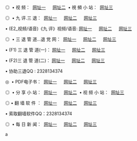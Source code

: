 <p>◎   • 视 频： 
<a href="http://56.otzo.com/tv/" target="_blank">网址一</a> 　 
<a href="http://222.ftp.sht/tv/" target="_blank">网址二</a>   • 視 頻 小 站： 
<a href="http://wi.irc.so/" target="_blank">网址三</a></p>
<p>◎   • 九 评.三 退：  
<a href="http://56.otzo.com/t/" target="_blank">网址一</a> 　 
<a href="http://222.ftp.sht/v/" target="_blank">网址二</a> 　 
<a href="http://wi.irc.so/tt/" target="_blank">网址三</a> 　</p>
<p>  • (E2_视频/语音)《九 评》视频/语音: 
<a href="http://56.otzo.com/v/" target="_blank">网址一</a> 　 
<a href="http://222.ftp.sht/v/" target="_blank">网址二</a> 　 
<a href="http://wi.irc.so/v/" target="_blank">网址三</a></p>
<p>◎   • 三 退 管 道...退 党 网：  
<a href="http://56.otzo.com/go/8/" target="_blank">网址一</a> 　 
<a href="http://222.ftp.sht/go/8/" target="_blank">网址二</a> 　 
<a href="http://wi.irc.so/go/8/" target="_blank">网址三</a></p>
<p>  • (F1) 三 退 管 道(一)： 
<a href="http://56.otzo.com/d/" target="_blank">网址一</a> 　 
<a href="http://222.ftp.sht/d/" target="_blank">网址二</a> 　 
<a href="http://wi.irc.so/d/" target="_blank">网址三</a></p>
<p>  • (F2)三 退 管 道(二)： 
<a href="http://56.otzo.com/dd/" target="_blank">网址一</a> 　 
<a href="http://222.ftp.sht/dd/" target="_blank">网址二</a> 　 
<a href="http://wi.irc.so/dd/" target="_blank">网址三</a></p>
<p>  • 协助三退QQ : 2328134374</p>
<p>◎   • PDF电子书：  
<a href="http://56.otzo.com/p/" target="_blank">网址一</a> 　 
<a href="http://222.ftp.sht/p/" target="_blank">网址二</a> 　 
<a href="http://wi.irc.so/p/" target="_blank">网址三</a></p>
<p>◎ </span>  • 分 享 小 站：  
<a href="http://56.otzo.com/" target="_blank">网址一</a> 　 
<a href="http://222.ftp.sht/" target="_blank">网址二</a>   • 视 频 小 站：  
<a href="http://wi.irc.so/" target="_blank">网址三</a></p>
<p>◎  • 翻 墙 软 件 ：  
<a href="http://56.otzo.com/f/" target="_blank">网址一</a> 　 
<a href="http://222.ftp.sht/ff/" target="_blank">网址二</a> 　 
<a href="http://wi.irc.so/f/" target="_blank">网址三</a></p>
<p>  • 索取翻墙软件QQ：2328134374</p>
<p>◎ </span>  • 每 日 新 闻：  
<a href="http://56.otzo.com/day/index.html" target="_blank">网址一</a> 　 
<a href="http://222.ftp.sht/day/index.html" target="_blank">网址二</a> 　 
<a href="http://wi.irc.so/day/index.html" target="_blank">网址三</a></p>a

